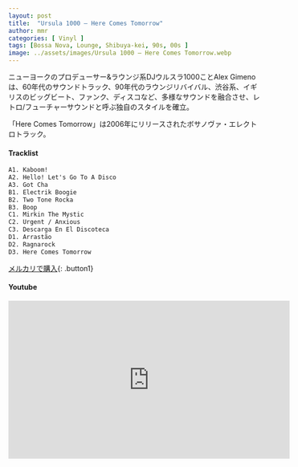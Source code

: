 ```yaml
---
layout: post
title:  "Ursula 1000 – Here Comes Tomorrow"
author: mmr
categories: [ Vinyl ]
tags: [Bossa Nova, Lounge, Shibuya-kei, 90s, 00s ]
image: ../assets/images/Ursula 1000 – Here Comes Tomorrow.webp
---
```


ニューヨークのプロデューサー&ラウンジ系DJウルスラ1000ことAlex Gimenoは、60年代のサウンドトラック、90年代のラウンジリバイバル、渋谷系、イギリスのビッグビート、ファンク、ディスコなど、多様なサウンドを融合させ、レトロ/フューチャーサウンドと呼ぶ独自のスタイルを確立。

「Here Comes Tomorrow」は2006年にリリースされたボサノヴァ・エレクトロトラック。

#### Tracklist
```md
A1. Kaboom!
A2. Hello! Let's Go To A Disco
A3. Got Cha
B1. Electrik Boogie
B2. Two Tone Rocka
B3. Boop
C1. Mirkin The Mystic
C2. Urgent / Anxious
C3. Descarga En El Discoteca
D1. Arrastão
D2. Ragnarock
D3. Here Comes Tomorrow
```

[メルカリで購入](https://jp.mercari.com/item/m33082850505?afid=6142608987){: .button1}

#### Youtube 
<iframe width="560" height="315" src="https://www.youtube.com/embed/kW5JsoGZCrM?si=o_0jqJFFpuw1coO2" title="YouTube video player" frameborder="0" allow="accelerometer; autoplay; clipboard-write; encrypted-media; gyroscope; picture-in-picture; web-share" referrerpolicy="strict-origin-when-cross-origin" allowfullscreen></iframe>